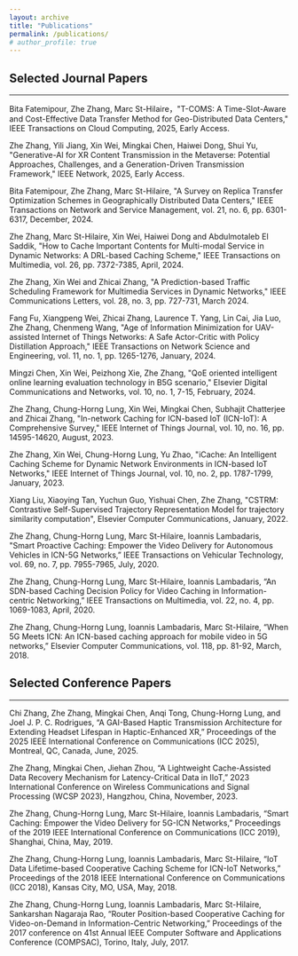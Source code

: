 ```yaml
---
layout: archive
title: "Publications"
permalink: /publications/
# author_profile: true
---
```




## Selected Journal Papers
---

Bita Fatemipour, Zhe Zhang, Marc St-Hilaire，"T-COMS: A Time-Slot-Aware and Cost-Effective Data Transfer Method for Geo-Distributed Data Centers," IEEE Transactions on Cloud Computing, 2025, Early Access.

Zhe Zhang, Yili Jiang, Xin Wei, Mingkai Chen, Haiwei Dong, Shui Yu, "Generative-AI for XR Content Transmission in the Metaverse: Potential Approaches, Challenges, and a Generation-Driven Transmission Framework," IEEE Network, 2025, Early Access.

Bita Fatemipour, Zhe Zhang, Marc St-Hilaire, "A Survey on Replica Transfer Optimization Schemes in Geographically Distributed Data Centers," IEEE Transactions on Network and Service Management, vol. 21, no. 6, pp. 6301-6317, December, 2024.

Zhe Zhang, Marc St-Hilaire, Xin Wei, Haiwei Dong and Abdulmotaleb El Saddik, "How to Cache Important Contents for Multi-modal Service in Dynamic Networks: A DRL-based Caching Scheme," IEEE Transactions on Multimedia, vol. 26, pp. 7372-7385, April, 2024.

Zhe Zhang, Xin Wei and Zhicai Zhang, "A Prediction-based Traffic Scheduling Framework for Multimedia Services in Dynamic Networks," IEEE Communications Letters, vol. 28, no. 3, pp. 727-731, March 2024.

Fang Fu, Xiangpeng Wei, Zhicai Zhang, Laurence T. Yang, Lin Cai, Jia Luo, Zhe Zhang, Chenmeng Wang, "Age of Information Minimization for UAV-assisted Internet of Things Networks: A Safe Actor-Critic with Policy Distillation Approach," IEEE Transactions on Network Science and Engineering, vol. 11, no. 1, pp. 1265-1276, January, 2024.

Mingzi Chen, Xin Wei, Peizhong Xie, Zhe Zhang, "QoE oriented intelligent online learning evaluation technology in B5G scenario," Elsevier Digital Communications and Networks, vol. 10, no. 1, 7-15, February, 2024.

Zhe Zhang, Chung-Horng Lung, Xin Wei, Mingkai Chen, Subhajit Chatterjee and Zhicai Zhang, "In-network Caching for ICN-based IoT (ICN-IoT): A Comprehensive Survey," IEEE Internet of Things Journal, vol. 10, no. 16, pp. 14595-14620, August, 2023.

Zhe Zhang, Xin Wei, Chung-Horng Lung, Yu Zhao, "iCache: An Intelligent Caching Scheme for Dynamic Network Environments in ICN-based IoT Networks," IEEE Internet of Things Journal, vol. 10, no. 2, pp. 1787-1799, January, 2023.

Xiang Liu, Xiaoying Tan, Yuchun Guo, Yishuai Chen, Zhe Zhang, "CSTRM: Contrastive Self-Supervised Trajectory Representation Model for trajectory similarity computation", Elsevier Computer Communications, January, 2022.

Zhe Zhang, Chung-Horng Lung, Marc St-Hilaire, Ioannis Lambadaris, "Smart Proactive Caching: Empower the Video Delivery for Autonomous Vehicles in ICN-5G Networks,” IEEE Transactions on Vehicular Technology, vol. 69, no. 7, pp. 7955-7965, July, 2020.

Zhe Zhang, Chung-Horng Lung, Marc St-Hilaire, Ioannis Lambadaris, “An SDN-based Caching Decision Policy for Video Caching in Information-centric Networking,” IEEE Transactions on Multimedia, vol. 22, no. 4, pp. 1069-1083, April, 2020. 

Zhe Zhang, Chung-Horng Lung, Ioannis Lambadaris, Marc St-Hilaire, “When 5G Meets ICN: An ICN-based caching approach for mobile video in 5G networks,” Elsevier Computer Communications, vol. 118, pp. 81-92, March, 2018.

## Selected Conference Papers
---

Chi Zhang, Zhe Zhang, Mingkai Chen, Anqi Tong, Chung-Horng Lung, and Joel J. P. C. Rodrigues, “A GAI-Based Haptic Transmission Architecture for Extending Headset Lifespan in Haptic-Enhanced XR,” Proceedings of the 2025 IEEE International Conference on Communications (ICC 2025), Montreal, QC, Canada, June, 2025.

Zhe Zhang, Mingkai Chen, Jiehan Zhou, “A Lightweight Cache-Assisted Data Recovery Mechanism for Latency-Critical Data in IIoT,” 2023 International Conference on Wireless Communications and Signal Processing (WCSP 2023), Hangzhou, China, November, 2023.

Zhe Zhang, Chung-Horng Lung, Marc St-Hilaire, Ioannis Lambadaris, “Smart Caching: Empower the Video Delivery for 5G-ICN Networks,” Proceedings of the 2019 IEEE International Conference on Communications (ICC 2019), Shanghai, China, May, 2019.

Zhe Zhang, Chung-Horng Lung, Ioannis Lambadaris, Marc St-Hilaire, “IoT Data Lifetime-based Cooperative Caching Scheme for ICN-IoT Networks,” Proceedings of the 2018 IEEE International Conference on Communications (ICC 2018), Kansas City, MO, USA, May, 2018.

Zhe Zhang, Chung-Horng Lung, Ioannis Lambadaris, Marc St-Hilaire, Sankarshan Nagaraja Rao, “Router Position-based Cooperative Caching for Video-on-Demand in Information-Centric Networking,” Proceedings of the 2017 conference on 41st Annual IEEE Computer Software and Applications Conference (COMPSAC), Torino, Italy, July, 2017.

